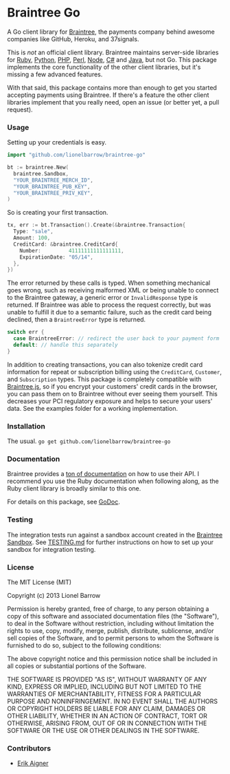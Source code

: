 # Braintree Go

A Go client library for [Braintree](https://www.braintreepayments.com), the payments company behind awesome companies like GitHub, Heroku, and 37signals.

This is *not* an official client library. Braintree maintains server-side libraries for [Ruby](https://www.github.com/braintree/braintree_ruby), [Python](https://www.github.com/braintree/braintree_python), [PHP](https://www.github.com/braintree/braintree_php), [Perl](https://www.github.com/braintree/braintree_perl), [Node](https://www.github.com/braintree/braintree_node), [C#](https://www.github.com/braintree/braintree_dotnet) and [Java](https://www.github.com/braintree/braintree_java), but not Go. This package implements the core functionality of the other client libraries, but it's missing a few advanced features.

With that said, this package contains more than enough to get you started accepting payments using Braintree. If there's a feature the other client libraries implement that you really need, open an issue (or better yet, a pull request).

### Usage

Setting up your credentials is easy.

```go
import "github.com/lionelbarrow/braintree-go"

bt := braintree.New(
  braintree.Sandbox,
  "YOUR_BRAINTREE_MERCH_ID",
  "YOUR_BRAINTREE_PUB_KEY",
  "YOUR_BRAINTREE_PRIV_KEY",
)
```

So is creating your first transaction.

```go
tx, err := bt.Transaction().Create(&braintree.Transaction{
  Type: "sale",
  Amount: 100,
  CreditCard: &braintree.CreditCard{
    Number:         41111111111111111,
    ExpirationDate: "05/14",
  },
})
```

The error returned by these calls is typed. When something mechanical goes wrong, such as receiving malformed XML or being unable to connect to the Braintree gateway, a generic error or `InvalidResponse` type is returned. If Braintree was able to process the request correctly, but was unable to fulfill it due to a semantic failure, such as the credit card being declined, then a `BraintreeError` type is returned.

```go
switch err {
  case BraintreeError: // redirect the user back to your payment form
  default: // handle this separately
}
```

In addition to creating transactions, you can also tokenize credit card information for repeat or subscription billing using the `CreditCard`, `Customer`, and `Subscription` types. This package is completely compatible with [Braintree.js](https://www.braintreepayments.com/braintrust/braintree-js), so if you encrypt your customers' credit cards in the browser, you can pass them on to Braintree without ever seeing them yourself. This decreases your PCI regulatory exposure and helps to secure your users' data. See the examples folder for a working implementation.

### Installation

The usual. `go get github.com/lionelbarrow/braintree-go`

### Documentation

Braintree provides a [ton of documentation](https://www.braintreepayments.com/docs/ruby/guide/overview) on how to use their API. I recommend you use the Ruby documentation when following along, as the Ruby client library is broadly similar to this one.

For details on this package, see [GoDoc](http://godoc.org/github.com/lionelbarrow/braintree-go).

### Testing

The integration tests run against a sandbox account created in the [Braintree Sandbox](https://sandbox.braintreegateway.com/).
See [TESTING.md](TESTING.md) for further instructions on how to set up your sandbox for integration testing.

### License

The MIT License (MIT)

Copyright (c) 2013 Lionel Barrow

Permission is hereby granted, free of charge, to any person obtaining a copy
of this software and associated documentation files (the "Software"), to deal
in the Software without restriction, including without limitation the rights
to use, copy, modify, merge, publish, distribute, sublicense, and/or sell
copies of the Software, and to permit persons to whom the Software is
furnished to do so, subject to the following conditions:

The above copyright notice and this permission notice shall be included in
all copies or substantial portions of the Software.

THE SOFTWARE IS PROVIDED "AS IS", WITHOUT WARRANTY OF ANY KIND, EXPRESS OR
IMPLIED, INCLUDING BUT NOT LIMITED TO THE WARRANTIES OF MERCHANTABILITY,
FITNESS FOR A PARTICULAR PURPOSE AND NONINFRINGEMENT. IN NO EVENT SHALL THE
AUTHORS OR COPYRIGHT HOLDERS BE LIABLE FOR ANY CLAIM, DAMAGES OR OTHER
LIABILITY, WHETHER IN AN ACTION OF CONTRACT, TORT OR OTHERWISE, ARISING FROM,
OUT OF OR IN CONNECTION WITH THE SOFTWARE OR THE USE OR OTHER DEALINGS IN
THE SOFTWARE.

### Contributors

- [Erik Aigner](http://github.com/eaigner)

